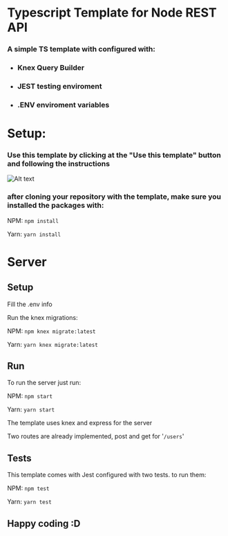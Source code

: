 # Typescript Template for Node REST API

### A simple TS template with configured with:

* ### Knex Query Builder 
* ### JEST testing enviroment
* ### .ENV enviroment variables


# Setup:

### Use this template by clicking at the "Use this template" button and following the instructions

![Alt text](https://github.com/hammsvietro/ts-rest-api-template/blob/master/template.png?raw=true "Optional Title")

### after cloning your repository with the template, make sure you installed the packages with:

NPM: ```npm install```

Yarn: ```yarn install``` 

# Server

## Setup

  Fill the .env info

  Run the knex migrations: 

  NPM: ```npm knex migrate:latest```

  Yarn: ```yarn knex migrate:latest``` 

## Run

  To run the server just run:

  NPM: ```npm start```

  Yarn: ```yarn start``` 



  The template uses knex and express for the server

  Two routes are already implemented, post and get for '```/users```'


## Tests

  This template comes with Jest configured with two tests. to run them:

  NPM: ```npm test```

  Yarn: ```yarn test``` 


## Happy coding :D